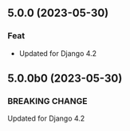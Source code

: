 ## 5.0.0 (2023-05-30)

### Feat

- Updated for Django 4.2

## 5.0.0b0 (2023-05-30)

### BREAKING CHANGE

Updated for Django 4.2
